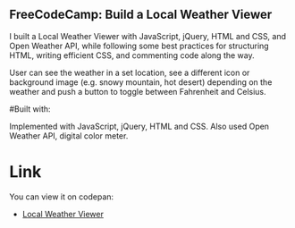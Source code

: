 ## FreeCodeCamp: Build a Local Weather Viewer

I built a Local Weather Viewer with JavaScript, jQuery, HTML and CSS, and Open Weather API, while following some best practices for structuring HTML, writing efficient CSS, and commenting code along the way.

 User can see the weather in a set location, see a different icon or background image (e.g. snowy mountain, hot desert) depending on the weather and push a button to toggle between Fahrenheit and Celsius.

#Built with:

Implemented with JavaScript, jQuery, HTML and CSS. Also used Open Weather API, digital color meter.

# Link

You can view it on codepan:
- [Local Weather Viewer](http://codepen.io/llwang8/pen/grOerO)